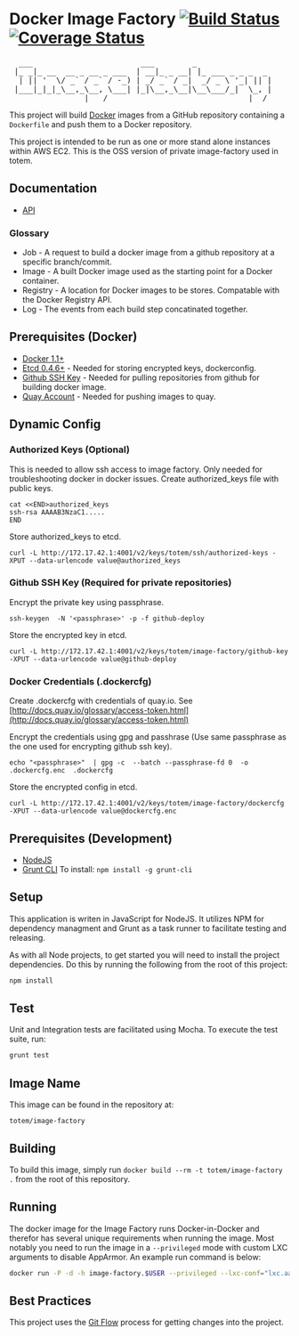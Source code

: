 Docker Image Factory [![Build Status](https://travis-ci.org/totem/docker-image-factory.svg?branch=master)](https://travis-ci.org/totem/docker-image-factory) [![Coverage Status](https://coveralls.io/repos/totem/docker-image-factory/badge.svg)](https://coveralls.io/r/totem/docker-image-factory)
====================
<pre>
  ___                       ___        _                
 |_ _|_ __  __ _ __ _ ___  | __|_ _ __| |_ ___ _ _ _  _ 
  | || '  \/ _` / _` / -_) | _/ _` / _|  _/ _ \ '_| || |
 |___|_|_|_\__,_\__, \___| |_|\__,_\__|\__\___/_|  \_, |
                |___/                              |__/ 
</pre>

This project will build [Docker](http://docker.io) images from a GitHub repository containing a `Dockerfile` and push them to a Docker repository.

This project is intended to be run as one or more stand alone instances within AWS EC2. This is the OSS version of
private image-factory used in totem.

## Documentation

+ [API](api.md)

### Glossary

+ Job - A request to build a docker image from a github repository at a specific branch/commit.
+ Image - A built Docker image used as the starting point for a Docker container.
+ Registry - A location for Docker images to be stores. Compatable with the Docker Registry API.
+ Log - The events from each build step concatinated together.

## Prerequisites (Docker)
+ [Docker 1.1+](http://docker.io)  
+ [Etcd 0.4.6+](https://github.com/coreos/etcd/releases) - Needed for storing encrypted keys, dockerconfig.
+ [Github SSH Key](https://help.github.com/articles/generating-ssh-keys/) - Needed for pulling repositories from github for building docker image.
+ [Quay Account](https://quay.io) - Needed for pushing images to quay.

## Dynamic Config
### Authorized Keys (Optional)
This is needed to allow ssh access to image factory. Only needed for troubleshooting docker in docker issues.
Create authorized_keys file with public keys.  
```
cat <<END>authorized_keys
ssh-rsa AAAAB3NzaC1.....
END
```

Store  authorized_keys to etcd.
```
curl -L http://172.17.42.1:4001/v2/keys/totem/ssh/authorized-keys -XPUT --data-urlencode value@authorized_keys
```

### Github SSH Key (Required for private repositories)
Encrypt the private key using passphrase.
```
ssh-keygen  -N '<passphrase>' -p -f github-deploy
```

Store the encrypted key in etcd.
```
curl -L http://172.17.42.1:4001/v2/keys/totem/image-factory/github-key -XPUT --data-urlencode value@github-deploy
```

### Docker Credentials (.dockercfg)
Create .dockercfg with credentials of quay.io. See [http://docs.quay.io/glossary/access-token.html](http://docs.quay.io/glossary/access-token.html)

Encrypt the credentials using gpg and passhrase (Use same passphrase as the one used for encrypting github ssh key).
```
echo "<passphrase>"  | gpg -c  --batch --passphrase-fd 0  -o .dockercfg.enc  .dockercfg
```

Store the encrypted config in etcd.  
```
curl -L http://172.17.42.1:4001/v2/keys/totem/image-factory/dockercfg -XPUT --data-urlencode value@dockercfg.enc
```

## Prerequisites (Development)
+ [NodeJS](http://nodejs.org)
+ [Grunt CLI](http://gruntjs.com/)
    To install: `npm install -g grunt-cli`

## Setup

This application is writen in JavaScript for NodeJS. It utilizes NPM for dependency managment and Grunt as a task runner to facilitate testing and releasing.

As with all Node projects, to get started you will need to install the project dependencies. Do this by running the following from the root of this project:

```bash
npm install
```

## Test

Unit and Integration tests are facilitated using Mocha. To execute the test suite, run:

```bash
grunt test
```

## Image Name

This image can be found in the repository at:

```
totem/image-factory
```

## Building

To build this image, simply run `docker build --rm -t totem/image-factory .` from the root of this repository.

## Running

The docker image for the Image Factory runs Docker-in-Docker and therefor has several unique requirements when running the image. Most notably you need to run the image in a `--privileged` mode with custom LXC arguments to disable AppArmor. An example run command is below:

```bash
docker run -P -d -h image-factory.$USER --privileged --lxc-conf="lxc.aa_profile=unconfined"  <image-name>
```

## Best Practices

This project uses the [Git Flow](https://confluence.meltdev.com/display/DEV/Git+Flow) process for getting changes into the project.
